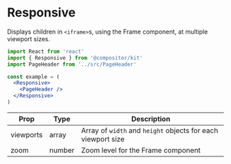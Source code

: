 # Responsive

Displays children in `<iframe>`s, using the Frame component, at multiple viewport sizes.

```jsx
import React from 'react'
import { Responsive } from '@compositor/kit'
import PageHeader from '../src/PageHeader'

const example = (
  <Responsive>
    <PageHeader />
  </Responsive>
)
```

Prop | Type | Description
---|---|---
viewports | array | Array of `width` and `height` objects for each viewport size
zoom | number | Zoom level for the Frame component
